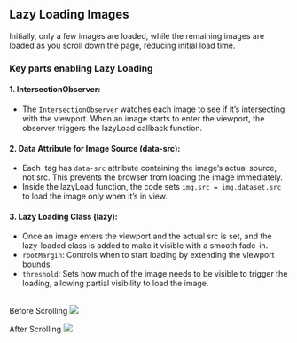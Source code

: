 ## Lazy Loading Images

Initially, only a few images are loaded, while the remaining images are loaded as you scroll down the page, reducing initial load time.

### Key parts enabling Lazy Loading

#### 1. IntersectionObserver:
- The `IntersectionObserver` watches each image to see if it’s intersecting with the viewport. When an image starts to enter the viewport, the observer triggers the lazyLoad callback function.

#### 2. Data Attribute for Image Source (data-src):
- Each <img> tag has  `data-src` attribute containing the image’s actual source, not src. This prevents the browser from loading the image immediately.
- Inside the lazyLoad function, the code sets `img.src = img.dataset.src` to load the image only when it’s in view.

#### 3. Lazy Loading Class (lazy):
- Once an image enters the viewport and the actual src is set, and the lazy-loaded class is added to make it visible with a smooth fade-in.
- `rootMargin`: Controls when to start loading by extending the viewport bounds. 
- `threshold`: Sets how much of the image needs to be visible to trigger the loading, allowing partial visibility to load the image. <br><br>

Before Scrolling
![](../images/lazyloading.png)

After Scrolling
![](../images/lazyloading2.png)